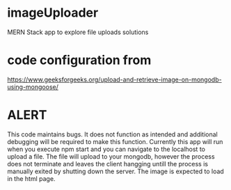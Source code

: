 # imageUploader
MERN Stack app to explore file uploads solutions

# code configuration from 
https://www.geeksforgeeks.org/upload-and-retrieve-image-on-mongodb-using-mongoose/

# ALERT
This code maintains bugs. It does not function as intended and additional debugging will be required to make this function.
Currently this app will run when you execute npm start and you can navigate to the localhost to upload a file. The file will upload to your mongodb, however the process does not terminate and leaves the client hangging untill the process is manually exited by shutting down the server. The image is expected to load in the html page. 